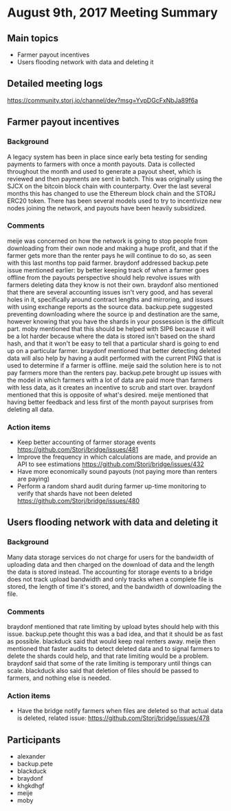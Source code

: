 # August 9th, 2017 Meeting Summary

## Main topics

- Farmer payout incentives
- Users flooding network with data and deleting it

## Detailed meeting logs

https://community.storj.io/channel/dev?msg=YvpDGcFxNbJa89f6a

## Farmer payout incentives

### Background

A legacy system has been in place since early beta testing for sending payments to farmers with once a month payouts. Data is collected throughout the month and used to generate a payout sheet, which is reviewed and then payments are sent in batch. This was originally using the SJCX on the bitcoin block chain with counterparty. Over the last several months this has changed to use the Ethereum block chain and the STORJ ERC20 token. There has been several models used to try to incentivize new nodes joining the network, and payouts have been heavily subsidized.

### Comments

meije was concerned on how the network is going to stop people from downloading from their own node and making a huge profit, and that if the farmer gets more than the renter pays he will continue to do so, as seen with this last months top paid farmer. braydonf addressed backup.pete issue mentioned earlier: by better keeping track of when a farmer goes offline from the payouts perspective should help revolve issues with farmers deleting data they know is not their own. braydonf also mentioned that there are several accounting issues isn't very good, and has several holes in it, specifically around contract lengths and mirroring, and issues with using exchange reports as the source data. backup.pete suggested preventing downloading where the source ip and destination are the same, however knowing that you have the shards in your possession is the difficult part. moby mentioned that this should be helped with SIP6 because it will be a lot harder because where the data is stored isn't based on the shard hash, and that it won't be easy to tell that a particular shard is going to end up on a particular farmer. braydonf mentioned that better detecting deleted data will also help by having a audit performed with the current PING that is used to determine if a farmer is offline. meije said the solution here is to not pay farmers more than the renters pay. backup.pete brought up issues with the model in which farmers with a lot of data are paid more than farmers with less data, as it creates an incentive to scrub and start over. braydonf mentioned that this is opposite of what's desired. meije mentioned that having better feedback and less first of the month payout surprises from deleting all data.

### Action items

- Keep better accounting of farmer storage events https://github.com/Storj/bridge/issues/481
- Improve the frequency in which calculations are made, and provide an API to see estimations https://github.com/Storj/bridge/issues/432
- Have more economically sound payouts (not paying more than renters are paying)
- Perform a random shard audit during farmer up-time monitoring to verify that shards have not been deleted https://github.com/Storj/bridge/issues/480

## Users flooding network with data and deleting it

### Background

Many data storage services do not charge for users for the bandwidth of uploading data and then charged on the download of data and the length the data is stored instead. The accounting for storage events to a bridge does not track upload bandwidth and only tracks when a complete file is stored, the length of time it's stored, and the bandwidth of downloading the file.

### Comments

braydonf mentioned that rate limiting by upload bytes should help with this issue. backup.pete thought this was a bad idea, and that it should be as fast as possible. blackduck said that would keep real renters away. meije then mentioned that faster audits to detect deleted data and to signal farmers to delete the shards could help, and that rate limiting would be a problem. braydonf said that some of the rate limiting is temporary until things can scale. blackduck also said that deletion of files should be passed to farmers, and nothing else is needed.

### Action items

- Have the bridge notify farmers when files are deleted so that actual data is deleted, related issue: https://github.com/Storj/bridge/issues/478

## Participants

- alexander
- backup.pete
- blackduck
- braydonf
- khgkdhgf
- meije
- moby
